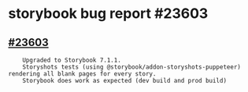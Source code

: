 # storybook bug report #23603

## [#23603](https://github.com/storybookjs/storybook/issues/23603)

```
    Upgraded to Storybook 7.1.1.
    Storyshots tests (using @storybook/addon-storyshots-puppeteer) rendering all blank pages for every story.
    Storybook does work as expected (dev build and prod build)
```
